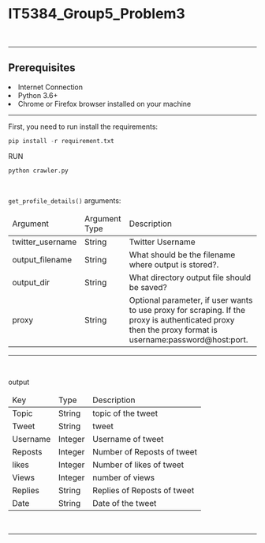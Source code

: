 ﻿# IT5384_Group5_Problem3
<!--TABLE of contents //-->
<br>
<hr>
<h2 id="Prerequisites">Prerequisites </h2>
<li> Internet Connection </li>
<li> Python 3.6+ </li>
<li> Chrome or Firefox browser installed on your machine </li>
<hr>


First, you need to run install the requirements: 
```python
pip install -r requirement.txt
```
RUN
```
python crawler.py
```

<br>
<div id="profileDetailArgument">
<p><code>get_profile_details()</code> arguments:</p>

<table>
    <thead>
        <tr>
            <td>Argument</td>
            <td>Argument Type</td>
            <td>Description</td>
        </tr>
    </thead>
    <tbody>
        <tr>
            <td>twitter_username</td>
            <td>String</td>
            <td>Twitter Username</td>
        </tr>
        <tr>
            <td>output_filename</td>
            <td>String</td>
            <td>What should be the filename where output is stored?.</td>
        </tr>
        <tr>
            <td>output_dir</td>
            <td>String</td>
            <td>What directory output file should be saved?</td>
        </tr>
        <tr>
            <td>proxy</td>
            <td>String</td>
            <td>Optional parameter, if user wants to use proxy for scraping. If the proxy is authenticated proxy then the proxy format is username:password@host:port.</td>
        </tr>
    </tbody>
</table>
<hr>
<br>
<div id="profileOutput">
<p>output</p>

<table>
    <thead>
        <tr>
            <td>Key</td>
            <td>Type</td>
            <td>Description</td>
        </tr>
    </thead>
    <tbody>
        <tr>
            <td>Topic</td>
            <td>String</td>
            <td>topic of the tweet</td>
        </tr>
        <tr>
            <td>Tweet</td>
            <td>String</td>
            <td>tweet</td>
        </tr>
        <tr>
            <td>Username</td>
            <td>Integer</td>
            <td>Username of tweet</td>
        </tr>
        <tr>
            <td>Reposts</td>
            <td>Integer</td>
            <td>Number of Reposts of tweet</td>
        </tr>
        <tr>
            <td>likes</td>
            <td>Integer</td>
            <td>Number of likes of tweet</td>
        </tr>
        <tr>
            <td>Views</td>
            <td>Integer</td>
            <td>number of views</td>
        </tr>
        <tr>
            <td>Replies</td>
            <td>String</td>
            <td>Replies of Reposts of tweet</td>
        </tr>
        <tr>
            <td>Date</td>
            <td>String</td>
            <td>Date of the tweet</td>
        </tr>
    </tbody>
</table>
</div>
<br>
<hr>
